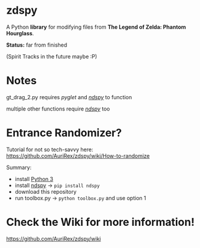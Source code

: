 # zdspy

A Python **library** for modifying files from **The Legend of Zelda: Phantom Hourglass**.

**Status:** far from finished

(Spirit Tracks in the future maybe :P)


# Notes

gt_drag_2.py requires *pyglet* and *[ndspy](https://github.com/RoadrunnerWMC/ndspy "ndspy")* to function

multiple other functions require *[ndspy](https://github.com/RoadrunnerWMC/ndspy "ndspy")* too

# Entrance Randomizer?

Tutorial for not so tech-savvy here:
https://github.com/AuriRex/zdspy/wiki/How-to-randomize

Summary:
* install [Python 3](https://www.python.org/downloads/ "Python 3")
* install [ndspy](https://github.com/RoadrunnerWMC/ndspy "ndspy") -> `pip install ndspy`
* download this repository
* run toolbox.py -> `python toolbox.py` and use option 1

# Check the Wiki for more information!

https://github.com/AuriRex/zdspy/wiki
